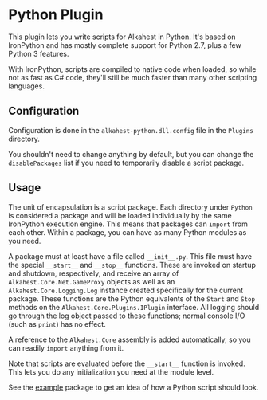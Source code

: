 # Python Plugin

This plugin lets you write scripts for Alkahest in Python. It's based on
IronPython and has mostly complete support for Python 2.7, plus a few Python 3
features.

With IronPython, scripts are compiled to native code when loaded, so while not
as fast as C# code, they'll still be much faster than many other scripting
languages.

## Configuration

Configuration is done in the `alkahest-python.dll.config` file in the `Plugins`
directory.

You shouldn't need to change anything by default, but you can change the
`disablePackages` list if you need to temporarily disable a script package.

## Usage

The unit of encapsulation is a script package. Each directory under `Python` is
considered a package and will be loaded individually by the same IronPython
execution engine. This means that packages can `import` from each other. Within
a package, you can have as many Python modules as you need.

A package must at least have a file called `__init__.py`. This file must have
the special `__start__` and `__stop__` functions. These are invoked on startup
and shutdown, respectively, and receive an array of
`Alkahest.Core.Net.GameProxy` objects as well as an `Alkahest.Core.Logging.Log`
instance created specifically for the current package. These functions are the
Python equivalents of the `Start` and `Stop` methods on the
`Alkahest.Core.Plugins.IPlugin` interface. All logging should go through the log
object passed to these functions; normal console I/O (such as `print`) has no
effect.

A reference to the `Alkahest.Core` assembly is added automatically, so you can
readily `import` anything from it.

Note that scripts are evaluated before the `__start__` function is invoked. This
lets you do any initialization you need at the module level.

See the [example](Python/example) package to get an idea of how a Python script
should look.
